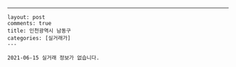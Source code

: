 ---
    layout: post
    comments: true
    title: 인천광역시 남동구
    categories: [실거래가]
    ---

    2021-06-15 실거래 정보가 없습니다.

    